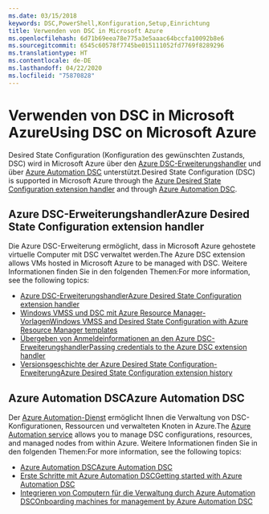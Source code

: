 ```yaml
---
ms.date: 03/15/2018
keywords: DSC,PowerShell,Konfiguration,Setup,Einrichtung
title: Verwenden von DSC in Microsoft Azure
ms.openlocfilehash: 6d71b69eea78e775a3e5aaac64bccfa10092b8e6
ms.sourcegitcommit: 6545c60578f7745be015111052fd7769f8289296
ms.translationtype: HT
ms.contentlocale: de-DE
ms.lasthandoff: 04/22/2020
ms.locfileid: "75870828"
---
```

# <a name="using-dsc-on-microsoft-azure"></a><span data-ttu-id="d8dcf-103">Verwenden von DSC in Microsoft Azure</span><span class="sxs-lookup"><span data-stu-id="d8dcf-103">Using DSC on Microsoft Azure</span></span>

<span data-ttu-id="d8dcf-104">Desired State Configuration (Konfiguration des gewünschten Zustands, DSC) wird in Microsoft Azure über den [Azure DSC-Erweiterungshandler](/azure/virtual-machines/extensions/dsc-overview) und über [Azure Automation DSC](/azure/automation/automation-dsc-overview) unterstützt.</span><span class="sxs-lookup"><span data-stu-id="d8dcf-104">Desired State Configuration (DSC) is supported in Microsoft Azure through the [Azure Desired State Configuration extension handler](/azure/virtual-machines/extensions/dsc-overview) and through [Azure Automation DSC](/azure/automation/automation-dsc-overview).</span></span>

## <a name="azure-desired-state-configuration-extension-handler"></a><span data-ttu-id="d8dcf-105">Azure DSC-Erweiterungshandler</span><span class="sxs-lookup"><span data-stu-id="d8dcf-105">Azure Desired State Configuration extension handler</span></span>

<span data-ttu-id="d8dcf-106">Die Azure DSC-Erweiterung ermöglicht, dass in Microsoft Azure gehostete virtuelle Computer mit DSC verwaltet werden.</span><span class="sxs-lookup"><span data-stu-id="d8dcf-106">The Azure DSC extension allows VMs hosted in Microsoft Azure to be managed with DSC.</span></span> <span data-ttu-id="d8dcf-107">Weitere Informationen finden Sie in den folgenden Themen:</span><span class="sxs-lookup"><span data-stu-id="d8dcf-107">For more information, see the following topics:</span></span>

- [<span data-ttu-id="d8dcf-108">Azure DSC-Erweiterungshandler</span><span class="sxs-lookup"><span data-stu-id="d8dcf-108">Azure Desired State Configuration extension handler</span></span>](/azure/virtual-machines/extensions/dsc-overview)
- [<span data-ttu-id="d8dcf-109">Windows VMSS und DSC mit Azure Resource Manager-Vorlagen</span><span class="sxs-lookup"><span data-stu-id="d8dcf-109">Windows VMSS and Desired State Configuration with Azure Resource Manager templates</span></span>](/azure/virtual-machines/extensions/dsc-template)
- [<span data-ttu-id="d8dcf-110">Übergeben von Anmeldeinformationen an den Azure DSC-Erweiterungshandler</span><span class="sxs-lookup"><span data-stu-id="d8dcf-110">Passing credentials to the Azure DSC extension handler</span></span>](/azure/virtual-machines/extensions/dsc-credentials)
- [<span data-ttu-id="d8dcf-111">Versionsgeschichte der Azure Desired State Configuration-Erweiterung</span><span class="sxs-lookup"><span data-stu-id="d8dcf-111">Azure Desired State Configuration extension history</span></span>](azureDscexthistory.md)

## <a name="azure-automation-dsc"></a><span data-ttu-id="d8dcf-112">Azure Automation DSC</span><span class="sxs-lookup"><span data-stu-id="d8dcf-112">Azure Automation DSC</span></span>

<span data-ttu-id="d8dcf-113">Der [Azure Automation-Dienst](https://azure.microsoft.com/services/automation/) ermöglicht Ihnen die Verwaltung von DSC-Konfigurationen, Ressourcen und verwalteten Knoten in Azure.</span><span class="sxs-lookup"><span data-stu-id="d8dcf-113">The [Azure Automation service](https://azure.microsoft.com/services/automation/) allows you to manage DSC configurations, resources, and managed nodes from within Azure.</span></span> <span data-ttu-id="d8dcf-114">Weitere Informationen finden Sie in den folgenden Themen:</span><span class="sxs-lookup"><span data-stu-id="d8dcf-114">For more information, see the following topics:</span></span>

- [<span data-ttu-id="d8dcf-115">Azure Automation DSC</span><span class="sxs-lookup"><span data-stu-id="d8dcf-115">Azure Automation DSC</span></span>](/azure/automation/automation-dsc-overview)
- [<span data-ttu-id="d8dcf-116">Erste Schritte mit Azure Automation DSC</span><span class="sxs-lookup"><span data-stu-id="d8dcf-116">Getting started with Azure Automation DSC</span></span>](/azure/automation/automation-dsc-getting-started)
- [<span data-ttu-id="d8dcf-117">Integrieren von Computern für die Verwaltung durch Azure Automation DSC</span><span class="sxs-lookup"><span data-stu-id="d8dcf-117">Onboarding machines for management by Azure Automation DSC</span></span>](/azure/automation/automation-dsc-onboarding)